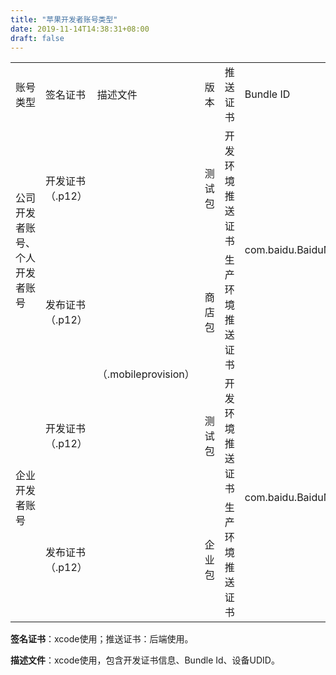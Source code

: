```yaml
---
title: "苹果开发者账号类型"
date: 2019-11-14T14:38:31+08:00
draft: false
---
```


<table>
    <tr>
        <td>账号类型</td>
        <td>签名证书</td>
        <td>描述文件</td>
        <td>版本</td>
        <td>推送证书</td>
        <td>Bundle ID</td>
   </tr>
   <tr>
        <td rowspan="2">公司开发者账号、个人开发者账号</td>
        <td>开发证书（.p12）</td>
        <td rowspan="4">（.mobileprovision）</td>
        <td>测试包</td>
        <td>开发环境推送证书</td>
        <td rowspan="2">com.baidu.BaiduMobileInfo</td>
   </tr>
   <tr>
        <td>发布证书（.p12）</td>
        <td>商店包</td>
        <td>生产环境推送证书</td>
   </tr>
    <tr>
        <td rowspan="2">企业开发者账号</td>
        <td >开发证书（.p12）</td>
        <td >测试包</td>
        <td >开发环境推送证书</td>
        <td rowspan="2">com.baidu.BaiduMobileInfoEnterprise</td>
    </tr>
    <tr>
        <td >发布证书（.p12）</td>
        <td >企业包</td>
        <td >生产环境推送证书</td>
    </tr>
</table>

**签名证书**：xcode使用；推送证书：后端使用。

**描述文件**：xcode使用，包含开发证书信息、Bundle Id、设备UDID。